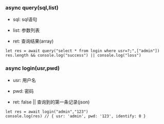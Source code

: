 ### async query(sql,list)

+ sql: sql语句

+ list: 参数列表

+ ret: 查询结果(array)

```
let res = await query("select * from login where usr=?;",["admin"])
res.length && console.log("success") || console.log("loss")
```

### async login(usr,pwd)

+ usr: 用户名

+ pwd: 密码

+ ret: false || 查询到的第一条记录(json)

```
let res = await login("admin","123")
console.log(res) // { usr: 'admin', pwd: '123', identify: 0 }
```